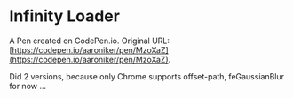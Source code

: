 # Infinity Loader

A Pen created on CodePen.io. Original URL: [https://codepen.io/aaroniker/pen/MzoXaZ](https://codepen.io/aaroniker/pen/MzoXaZ).

Did 2 versions, because only Chrome supports offset-path, feGaussianBlur for now ... 